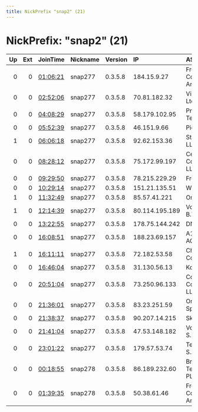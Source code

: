```yaml
---
title: NickPrefix "snap2" (21)
---
```


# NickPrefix: "snap2" (21)

|   Up |   Ext | JoinTime                                                                                            | Nickname   | Version   | IP             | AS                                       | CC   |   ORp |   Dirp | OS    | Contact   |   eFamMembers |
|-----:|------:|:----------------------------------------------------------------------------------------------------|:-----------|:----------|:---------------|:-----------------------------------------|:-----|------:|-------:|:------|:----------|--------------:|
|    0 |     0 | [01:06:21](https://metrics.torproject.org/rs.html#details/52913C07AE66C8200080A9B7866E284D3417D09A) | snap277    | 0.3.5.8   | 184.15.9.27    | Frontier Communications of America, Inc. | us   | 40285 |      0 | Linux | None      |             1 |
|    0 |     0 | [02:52:06](https://metrics.torproject.org/rs.html#details/5A99319CEAAE3A9FC413B1DD10633335B239E6D9) | snap277    | 0.3.5.8   | 70.81.182.32   | Videotron Telecom Ltee                   | ca   | 45459 |      0 | Linux | None      |             1 |
|    0 |     0 | [04:08:29](https://metrics.torproject.org/rs.html#details/FB7F85AF4FA89661D5B2A6E1990BD4A48BDD28C4) | snap277    | 0.3.5.8   | 58.179.102.95  | Primus Telecommunications                | au   | 42907 |      0 | Linux | None      |             1 |
|    0 |     0 | [05:52:39](https://metrics.torproject.org/rs.html#details/8CA7C62C87AB4C795A0426F609B2AAA0BB9537FE) | snap277    | 0.3.5.8   | 46.151.9.66    | Pioner-Lan Ltd.                          | ru   | 43081 |      0 | Linux | None      |             1 |
|    1 |     0 | [06:06:18](https://metrics.torproject.org/rs.html#details/76A5657BD2D0076C87E43DB7C5D1E6027D5AA24F) | snap277    | 0.3.5.8   | 92.62.153.36   | Stroytechservice LLC                     | ru   | 45933 |      0 | Linux | None      |             1 |
|    0 |     0 | [08:28:12](https://metrics.torproject.org/rs.html#details/0E9F99B29EA1DBF289AB643B7168F948259758CF) | snap277    | 0.3.5.8   | 75.172.99.197  | CenturyLink Communications, LLC          | us   | 40197 |      0 | Linux | None      |             1 |
|    0 |     0 | [09:29:50](https://metrics.torproject.org/rs.html#details/7B921E371B9187D9FD17783C8B83097275CCA48D) | snap277    | 0.3.5.8   | 78.215.229.29  | Free SAS                                 | fr   | 46723 |      0 | Linux | None      |             1 |
|    0 |     0 | [10:29:14](https://metrics.torproject.org/rs.html#details/E3E3D188B5F8E8C894B32FCD030FD8130A2FAF6A) | snap277    | 0.3.5.8   | 151.21.135.51  | Wind Tre S.p.A.                          | it   | 39095 |      0 | Linux | None      |             1 |
|    1 |     0 | [11:32:49](https://metrics.torproject.org/rs.html#details/AF73B904B78C5429385A56C43F1FB4DB03740AF7) | snap277    | 0.3.5.8   | 85.57.41.221   | Orange Espagne SA                        | es   | 37177 |      0 | Linux | None      |             1 |
|    1 |     0 | [12:14:39](https://metrics.torproject.org/rs.html#details/705F580F87C82E446920A7540583262B1DBC576B) | snap277    | 0.3.5.8   | 80.114.195.189 | Vodafone Libertel B.V.                   | nl   | 42571 |      0 | Linux | None      |             1 |
|    0 |     0 | [13:22:55](https://metrics.torproject.org/rs.html#details/B234C921016EC78F5E132C8E467B6DB83EDC75FC) | snap277    | 0.3.5.8   | 178.75.144.242 | DNA Oyj                                  | fi   | 41051 |      0 | Linux | None      |             1 |
|    0 |     0 | [16:08:51](https://metrics.torproject.org/rs.html#details/C8D80EC8BA08385D69137CCCFA627042BE3C5FCF) | snap277    | 0.3.5.8   | 188.23.69.157  | A1 Telekom Austria AG                    | at   | 43261 |      0 | Linux | None      |             1 |
|    1 |     0 | [16:11:11](https://metrics.torproject.org/rs.html#details/1EDBDC2F612970B23868164207BF7DA87CC01E67) | snap277    | 0.3.5.8   | 72.182.53.58   | Charter Communications Inc               | us   | 37681 |      0 | Linux | None      |             1 |
|    0 |     0 | [16:46:04](https://metrics.torproject.org/rs.html#details/8794BC5E0D0CFD4148C24282F2DB010896E01D45) | snap277    | 0.3.5.8   | 31.130.56.13   | Kom lan Ltd                              | ru   | 42357 |      0 | Linux | None      |             1 |
|    0 |     0 | [20:51:04](https://metrics.torproject.org/rs.html#details/0F8255F35DA2EFF74C813F7AD1D86DD2BABB7879) | snap277    | 0.3.5.8   | 73.250.96.133  | Comcast Cable Communications, LLC        | us   | 46375 |      0 | Linux | None      |             1 |
|    0 |     0 | [21:36:01](https://metrics.torproject.org/rs.html#details/34D87ED3942ADF8DB39F3C05F74146A1985CBC7B) | snap277    | 0.3.5.8   | 83.23.251.59   | Orange Polska Spolka Akcyjna             | pl   | 45459 |      0 | Linux | None      |             1 |
|    0 |     0 | [21:38:37](https://metrics.torproject.org/rs.html#details/F93A748BC47576364A5252DA75DEE46F4D8BC0AF) | snap277    | 0.3.5.8   | 90.207.14.215  | Sky UK Limited                           | gb   | 44443 |      0 | Linux | None      |             1 |
|    0 |     0 | [21:41:04](https://metrics.torproject.org/rs.html#details/BE885FE6324BB90D37B1C502BDC59B07D85C33E5) | snap277    | 0.3.5.8   | 47.53.148.182  | Vodafone Italia S.p.A.                   | it   | 37295 |      0 | Linux | None      |             1 |
|    0 |     0 | [23:01:22](https://metrics.torproject.org/rs.html#details/DC3B487C06483CAC21E66277592D7425BAD09BA4) | snap277    | 0.3.5.8   | 179.57.53.74   | Telefonica del Sur S.A.                  | cl   | 43317 |      0 | Linux | None      |             1 |
|    0 |     0 | [00:18:55](https://metrics.torproject.org/rs.html#details/C0D944747D0A4F2B26CBCBCB8D5DCFAC1256232B) | snap278    | 0.3.5.8   | 86.189.232.60  | British Telecommunications PLC           | gb   | 41533 |      0 | Linux | None      |             1 |
|    0 |     0 | [01:39:35](https://metrics.torproject.org/rs.html#details/C157829DC26EC400FAFFA2D3C41406AE3D41DD15) | snap278    | 0.3.5.8   | 50.38.61.46    | Frontier Communications of America, Inc. | us   | 35677 |      0 | Linux | None      |             1 |
